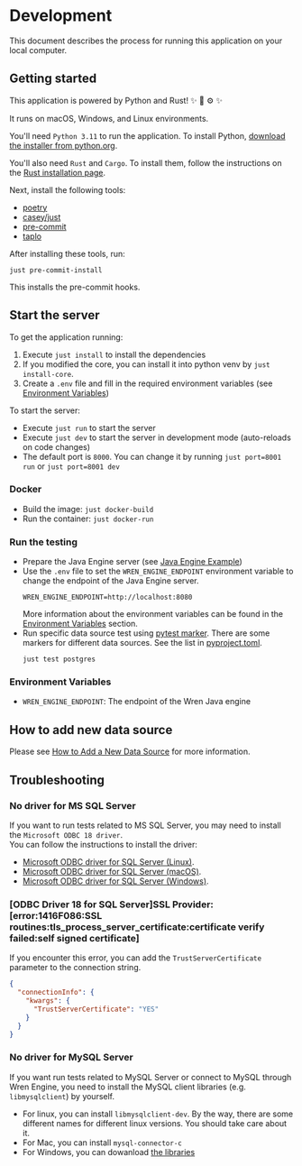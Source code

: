 # Development

This document describes the process for running this application on your local computer.

## Getting started

This application is powered by Python and Rust! :sparkles: :snake: :gear: :sparkles:

It runs on macOS, Windows, and Linux environments.

You'll need `Python 3.11` to run the application. To install Python, [download the installer from python.org](https://www.python.org/downloads/).

You'll also need `Rust` and `Cargo`. To install them, follow the instructions on the [Rust installation page](https://www.rust-lang.org/tools/install).

Next, install the following tools:

- [poetry](https://github.com/python-poetry/poetry)
- [casey/just](https://github.com/casey/just)
- [pre-commit](https://pre-commit.com)
- [taplo](https://github.com/tamasfe/taplo)

After installing these tools, run:

```shell
just pre-commit-install
```

This installs the pre-commit hooks.

## Start the server

To get the application running:

1. Execute `just install` to install the dependencies
2. If you modified the core, you can install it into python venv by `just install-core`.
3. Create a `.env` file and fill in the required environment variables (see [Environment Variables](#Environment-Variables))

To start the server:

- Execute `just run` to start the server
- Execute `just dev` to start the server in development mode (auto-reloads on code changes)
- The default port is `8000`. You can change it by running `just port=8001 run` or `just port=8001 dev`

### Docker

- Build the image: `just docker-build`
- Run the container: `just docker-run`

### Run the testing

- Prepare the Java Engine server (see [Java Engine Example](../../example/README.md))
- Use the `.env` file to set the `WREN_ENGINE_ENDPOINT` environment variable to change the endpoint of the Java Engine server.
  ```
  WREN_ENGINE_ENDPOINT=http://localhost:8080
  ```
  More information about the environment variables can be found in the [Environment Variables](#Environment-Variables) section.
- Run specific data source test using [pytest marker](https://docs.pytest.org/en/stable/example/markers.html). There are some markers for different data sources. See the list
  in [pyproject.toml](../pyproject.toml).
  ```
  just test postgres
  ```

### Environment Variables

- `WREN_ENGINE_ENDPOINT`: The endpoint of the Wren Java engine

## How to add new data source

Please see [How to Add a New Data Source](how-to-add-data-source.md) for more information.

## Troubleshooting

### No driver for MS SQL Server

If you want to run tests related to MS SQL Server, you may need to install the `Microsoft ODBC 18 driver`. \
You can follow the instructions to install the driver:

- [Microsoft ODBC driver for SQL Server (Linux)](https://learn.microsoft.com/en-us/sql/connect/odbc/linux-mac/installing-the-microsoft-odbc-driver-for-sql-server).
- [Microsoft ODBC driver for SQL Server (macOS)](https://learn.microsoft.com/en-us/sql/connect/odbc/linux-mac/install-microsoft-odbc-driver-sql-server-macos).
- [Microsoft ODBC driver for SQL Server (Windows)](https://learn.microsoft.com/en-us/sql/connect/odbc/download-odbc-driver-for-sql-server).

### [ODBC Driver 18 for SQL Server]SSL Provider: [error:1416F086:SSL routines:tls_process_server_certificate:certificate verify failed:self signed certificate]

If you encounter this error, you can add the `TrustServerCertificate` parameter to the connection string.

```json
{
  "connectionInfo": {
    "kwargs": {
      "TrustServerCertificate": "YES"
    }
  }
}
```

### No driver for MySQL Server

If you want run tests related to MySQL Server or connect to MySQL through Wren Engine, you need to install the MySQL client libraries (e.g. `libmysqlclient`) by yourself.
- For linux, you can install `libmysqlclient-dev`. By the way, there are some different names for different linux versions. You should take care about it.
- For Mac, you can install `mysql-connector-c`
- For Windows, you can dowanload [the libraries](https://dev.mysql.com/downloads/c-api)
